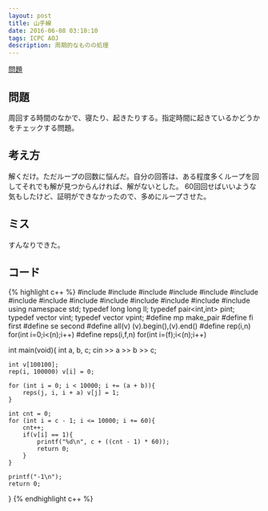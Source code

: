 ```yaml
---
layout: post
title: 山手線
date: 2016-06-08 03:10:10
tags: ICPC AOJ
description: 周期的なものの処理
---
```


[問題](http://judge.u-aizu.ac.jp/onlinejudge/description.jsp?id=2639)

## 問題
周回する時間のなかで、寝たり、起きたりする。指定時間に起きているかどうかをチェックする問題。

## 考え方
解くだけ。ただループの回数に悩んだ。自分の回答は、ある程度多くループを回してそれでも解が見つからんければ、解がないとした。
60回回せばいいような気もしたけど、証明ができなかったので、多めにループさせた。

## ミス
すんなりできた。

## コード

{% highlight c++ %}
#include <iostream>
#include <string>
#include <algorithm>
#include <functional>
#include <vector>
#include <stack>
#include <queue>
#include <set>
#include <bitset>
#include <map>
#include <cstdio>
#include <cstdlib>
#include <cstring>
#include <cmath>
using namespace std;
typedef long long ll;
typedef pair<int,int> pint;
typedef vector<int> vint;
typedef vector<pint> vpint;
#define mp make_pair
#define fi first
#define se second
#define all(v) (v).begin(),(v).end()
#define rep(i,n) for(int i=0;i<(n);i++)
#define reps(i,f,n) for(int i=(f);i<(n);i++)

int main(void){
	int a, b, c;
	cin >> a >> b >> c;

	int v[100100];
	rep(i, 100000) v[i] = 0;

	for (int i = 0; i < 10000; i += (a + b)){
		reps(j, i, i + a) v[j] = 1;
	}

	int cnt = 0;
	for (int i = c - 1; i <= 10000; i += 60){
		cnt++;
		if(v[i] == 1){
			printf("%d\n", c + ((cnt - 1) * 60));
			return 0;
		}
	}

	printf("-1\n");
	return 0;
}
{% endhighlight c++ %}